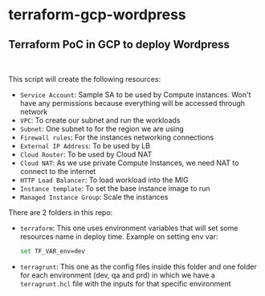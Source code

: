 # terraform-gcp-wordpress

## Terraform PoC in GCP to deploy Wordpress

<br>

This script will create the following resources:
- `Service Account`: Sample SA to be used by Compute instances. Won't have any permissions because everything will be accessed through network
- `VPC`: To create our subnet and run the workloads
- `Subnet`: One subnet to for the region we are using
- `Firewall rules`: For the instances networking connections
- `External IP Address`: To be used by LB
- `Cloud Router`: To be used by Cloud NAT
- `Cloud NAT`: As we use private Compute Instances, we need NAT to connect to the internet
- `HTTP Load Balancer`: To load workload into the MIG
- `Instance template`: To set the base instance image to run
- `Managed Instance Group`: Scale the instances

There are 2 folders in this repo: 
- `terraform`: This one uses environment variables that will set some resources name in deploy time. Example on setting env var: 
  ```bash 
  set TF_VAR_env=dev
  ```
- `terragrunt`: This one as the config files inside this folder and one folder for each environment (dev, qa and prd) in which we have a `terragrunt.hcl` file with the inputs for that specific environment 